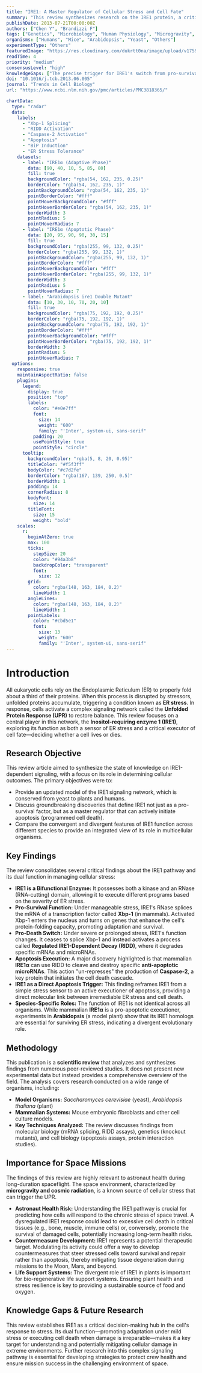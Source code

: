 ```yaml
---
title: "IRE1: A Master Regulator of Cellular Stress and Cell Fate"
summary: "This review synthesizes research on the IRE1 protein, a critical sensor in the cell's Endoplasmic Reticulum (ER). It reveals IRE1's dual role, acting as a switch that either promotes cell survival under mild stress or actively triggers cell death when stress is severe, a finding with major implications for astronaut health in space."
publishDate: 2013-07-21T00:00:00Z
authors: ["Chen Y", "Brandizzi F"]
tags: ["Genetics", "Microbiology", "Human Physiology", "Microgravity", "Animals"]
organisms: ["Humans", "Mice", "Arabidopsis", "Yeast", "Others"]
experimentType: "Others"
featuredImage: "https://res.cloudinary.com/dukrtt0na/image/upload/v1759682506/wrchk9ry26bpmlidozey.jpg"
readTime: 4
priority: "medium"
consensusLevel: "high"
knowledgeGaps: ["The precise trigger for IRE1's switch from pro-survival to pro-death functions", "The full range of RNA substrates targeted by IRE1's decay mechanism (RIDD)", "How the IRE1 pathway differs in plants versus mammals, especially concerning cell death", "How IRE1 integrates signals beyond protein folding, such as circadian rhythms and lipid status"]
doi: "10.1016/j.tcb.2013.06.005"
journal: "Trends in Cell Biology"
url: "https://www.ncbi.nlm.nih.gov/pmc/articles/PMC3818365/"

chartData:
  type: "radar"
  data:
    labels:
      - "Xbp-1 Splicing"
      - "RIDD Activation"
      - "Caspase-2 Activation"
      - "Apoptosis"
      - "BiP Induction"
      - "ER Stress Tolerance"
    datasets:
      - label: "IRE1α (Adaptive Phase)"
        data: [90, 40, 10, 5, 85, 80]
        fill: true
        backgroundColor: "rgba(54, 162, 235, 0.25)"
        borderColor: "rgba(54, 162, 235, 1)"
        pointBackgroundColor: "rgba(54, 162, 235, 1)"
        pointBorderColor: "#fff"
        pointHoverBackgroundColor: "#fff"
        pointHoverBorderColor: "rgba(54, 162, 235, 1)"
        borderWidth: 3
        pointRadius: 5
        pointHoverRadius: 7
      - label: "IRE1α (Apoptotic Phase)"
        data: [20, 95, 90, 90, 30, 15]
        fill: true
        backgroundColor: "rgba(255, 99, 132, 0.25)"
        borderColor: "rgba(255, 99, 132, 1)"
        pointBackgroundColor: "rgba(255, 99, 132, 1)"
        pointBorderColor: "#fff"
        pointHoverBackgroundColor: "#fff"
        pointHoverBorderColor: "rgba(255, 99, 132, 1)"
        borderWidth: 3
        pointRadius: 5
        pointHoverRadius: 7
      - label: "Arabidopsis ire1 Double Mutant"
        data: [10, 30, 10, 70, 20, 10]
        fill: true
        backgroundColor: "rgba(75, 192, 192, 0.25)"
        borderColor: "rgba(75, 192, 192, 1)"
        pointBackgroundColor: "rgba(75, 192, 192, 1)"
        pointBorderColor: "#fff"
        pointHoverBackgroundColor: "#fff"
        pointHoverBorderColor: "rgba(75, 192, 192, 1)"
        borderWidth: 3
        pointRadius: 5
        pointHoverRadius: 7
  options:
    responsive: true
    maintainAspectRatio: false
    plugins:
      legend:
        display: true
        position: "top"
        labels:
          color: "#e0e7ff"
          font:
            size: 14
            weight: "600"
            family: "'Inter', system-ui, sans-serif"
          padding: 20
          usePointStyle: true
          pointStyle: "circle"
      tooltip:
        backgroundColor: "rgba(5, 8, 20, 0.95)"
        titleColor: "#f5f3ff"
        bodyColor: "#c7d2fe"
        borderColor: "rgba(167, 139, 250, 0.5)"
        borderWidth: 1
        padding: 14
        cornerRadius: 8
        bodyFont:
          size: 14
        titleFont:
          size: 15
          weight: "bold"
    scales:
      r:
        beginAtZero: true
        max: 100
        ticks:
          stepSize: 20
          color: "#94a3b8"
          backdropColor: "transparent"
          font:
            size: 12
        grid:
          color: "rgba(148, 163, 184, 0.2)"
          lineWidth: 1
        angleLines:
          color: "rgba(148, 163, 184, 0.2)"
          lineWidth: 1
        pointLabels:
          color: "#cbd5e1"
          font:
            size: 13
            weight: "600"
            family: "'Inter', system-ui, sans-serif"
---
```


# Introduction

All eukaryotic cells rely on the Endoplasmic Reticulum (ER) to properly fold about a third of their proteins. When this process is disrupted by stressors, unfolded proteins accumulate, triggering a condition known as **ER stress**. In response, cells activate a complex signaling network called the **Unfolded Protein Response (UPR)** to restore balance. This review focuses on a central player in this network, the **Inositol-requiring enzyme 1 (IRE1)**, exploring its function as both a sensor of ER stress and a critical executor of cell fate—deciding whether a cell lives or dies.

## Research Objective

This review article aimed to synthesize the state of knowledge on IRE1-dependent signaling, with a focus on its role in determining cellular outcomes. The primary objectives were to:
- Provide an updated model of the IRE1 signaling network, which is conserved from yeast to plants and humans.
- Discuss groundbreaking discoveries that define IRE1 not just as a pro-survival factor, but as a master regulator that can actively initiate apoptosis (programmed cell death).
- Compare the convergent and divergent features of IRE1 function across different species to provide an integrated view of its role in multicellular organisms.

## Key Findings

The review consolidates several critical findings about the IRE1 pathway and its dual function in managing cellular stress:

- **IRE1 is a Bifunctional Enzyme:** It possesses both a kinase and an RNase (RNA-cutting) domain, allowing it to execute different programs based on the severity of ER stress.
- **Pro-Survival Function:** Under manageable stress, IRE1's RNase splices the mRNA of a transcription factor called **Xbp-1** (in mammals). Activated Xbp-1 enters the nucleus and turns on genes that enhance the cell's protein-folding capacity, promoting adaptation and survival.
- **Pro-Death Switch:** Under severe or prolonged stress, IRE1's function changes. It ceases to splice Xbp-1 and instead activates a process called **Regulated IRE1-Dependent Decay (RIDD)**, where it degrades specific mRNAs and microRNAs.
- **Apoptosis Execution:** A major discovery highlighted is that mammalian **IRE1α** can use RIDD to cleave and destroy specific **anti-apoptotic microRNAs**. This action "un-represses" the production of **Caspase-2**, a key protein that initiates the cell death cascade.
- **IRE1 as a Direct Apoptosis Trigger:** This finding reframes IRE1 from a simple stress sensor to an active executioner of apoptosis, providing a direct molecular link between irremediable ER stress and cell death.
- **Species-Specific Roles:** The function of IRE1 is not identical across all organisms. While mammalian **IRE1α** is a pro-apoptotic executioner, experiments in **Arabidopsis** (a model plant) show that its IRE1 homologs are essential for surviving ER stress, indicating a divergent evolutionary role.

## Methodology

This publication is a **scientific review** that analyzes and synthesizes findings from numerous peer-reviewed studies. It does not present new experimental data but instead provides a comprehensive overview of the field. The analysis covers research conducted on a wide range of organisms, including:
- **Model Organisms:** *Saccharomyces cerevisiae* (yeast), *Arabidopsis thaliana* (plant)
- **Mammalian Systems:** Mouse embryonic fibroblasts and other cell culture models.
- **Key Techniques Analyzed:** The review discusses findings from molecular biology (mRNA splicing, RIDD assays), genetics (knockout mutants), and cell biology (apoptosis assays, protein interaction studies).

## Importance for Space Missions

The findings of this review are highly relevant to astronaut health during long-duration spaceflight. The space environment, characterized by **microgravity and cosmic radiation**, is a known source of cellular stress that can trigger the UPR.
- **Astronaut Health Risk:** Understanding the IRE1 pathway is crucial for predicting how cells will respond to the chronic stress of space travel. A dysregulated IRE1 response could lead to excessive cell death in critical tissues (e.g., bone, muscle, immune cells) or, conversely, promote the survival of damaged cells, potentially increasing long-term health risks.
- **Countermeasure Development:** IRE1 represents a potential therapeutic target. Modulating its activity could offer a way to develop countermeasures that steer stressed cells toward survival and repair rather than apoptosis, thereby mitigating tissue degeneration during missions to the Moon, Mars, and beyond.
- **Life Support Systems:** The divergent role of IRE1 in plants is important for bio-regenerative life support systems. Ensuring plant health and stress resilience is key to providing a sustainable source of food and oxygen.

## Knowledge Gaps & Future Research

This review establishes IRE1 as a critical decision-making hub in the cell's response to stress. Its dual function—promoting adaptation under mild stress or executing cell death when damage is irreparable—makes it a key target for understanding and potentially mitigating cellular damage in extreme environments. Further research into this complex signaling pathway is essential for developing strategies to protect crew health and ensure mission success in the challenging environment of space.